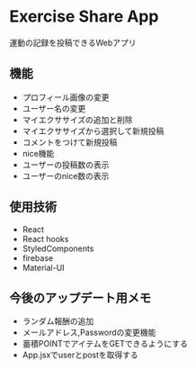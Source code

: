 # Exercise Share App

運動の記録を投稿できるWebアプリ

## 機能

* プロフィール画像の変更
* ユーザー名の変更
* マイエクササイズの追加と削除
* マイエクササイズから選択して新規投稿
* コメントをつけて新規投稿
* nice機能
* ユーザーの投稿数の表示
* ユーザーのnice数の表示

## 使用技術

* React
* React hooks
* StyledComponents
* firebase
* Material-UI

## 今後のアップデート用メモ

* ランダム報酬の追加
* メールアドレス,Passwordの変更機能
* 蓄積POINTでアイテムをGETできるようにする
* App.jsxでuserとpostを取得する
